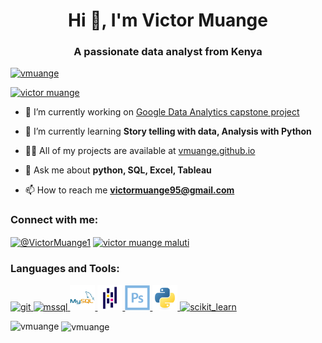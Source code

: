 <h1 align="center">Hi 👋, I'm Victor Muange</h1>
<h3 align="center">A passionate data analyst from Kenya</h3>

<p align="left"> <a href="https://github.com/ryo-ma/github-profile-trophy"><img src="https://github-profile-trophy.vercel.app/?username=vmuange" alt="vmuange" /></a> </p>

<p align="left"> <a href="https://twitter.com/victor muange" target="blank"><img src="https://img.shields.io/twitter/follow/victor muange?logo=twitter&style=for-the-badge" alt="victor muange" /></a> </p>

- 🔭 I’m currently working on [Google Data Analytics capstone project](https://github.com/VMuange/Cyclistic-Project-with-Python)

- 🌱 I’m currently learning **Story telling with data, Analysis with Python**

- 👨‍💻 All of my projects are available at [vmuange.github.io](vmuange.github.io)

- 💬 Ask me about **python, SQL, Excel, Tableau**

- 📫 How to reach me **victormuange95@gmail.com**

<h3 align="left">Connect with me:</h3>
<p align="left">
<a href="https://twitter.com/victor muange" target="blank"><img align="center" src="https://raw.githubusercontent.com/rahuldkjain/github-profile-readme-generator/master/src/images/icons/Social/twitter.svg" alt="@VictorMuange1" height="30" width="40" /></a>
<a href="https://linkedin.com/in/victor muange maluti" target="blank"><img align="center" src="https://raw.githubusercontent.com/rahuldkjain/github-profile-readme-generator/master/src/images/icons/Social/linked-in-alt.svg" alt="victor muange maluti" height="30" width="40" /></a>
</p>

<h3 align="left">Languages and Tools:</h3>
<p align="left"> <a href="https://git-scm.com/" target="_blank" rel="noreferrer"> <img src="https://www.vectorlogo.zone/logos/git-scm/git-scm-icon.svg" alt="git" width="40" height="40"/> </a> <a href="https://www.microsoft.com/en-us/sql-server" target="_blank" rel="noreferrer"> <img src="https://www.svgrepo.com/show/303229/microsoft-sql-server-logo.svg" alt="mssql" width="40" height="40"/> </a> <a href="https://www.mysql.com/" target="_blank" rel="noreferrer"> <img src="https://raw.githubusercontent.com/devicons/devicon/master/icons/mysql/mysql-original-wordmark.svg" alt="mysql" width="40" height="40"/> </a> <a href="https://pandas.pydata.org/" target="_blank" rel="noreferrer"> <img src="https://raw.githubusercontent.com/devicons/devicon/2ae2a900d2f041da66e950e4d48052658d850630/icons/pandas/pandas-original.svg" alt="pandas" width="40" height="40"/> </a> <a href="https://www.photoshop.com/en" target="_blank" rel="noreferrer"> <img src="https://raw.githubusercontent.com/devicons/devicon/master/icons/photoshop/photoshop-line.svg" alt="photoshop" width="40" height="40"/> </a> <a href="https://www.python.org" target="_blank" rel="noreferrer"> <img src="https://raw.githubusercontent.com/devicons/devicon/master/icons/python/python-original.svg" alt="python" width="40" height="40"/> </a> <a href="https://scikit-learn.org/" target="_blank" rel="noreferrer"> <img src="https://upload.wikimedia.org/wikipedia/commons/0/05/Scikit_learn_logo_small.svg" alt="scikit_learn" width="40" height="40"/> </a> </p>

<p><img align="left" src="https://github-readme-stats.vercel.app/api/top-langs?username=vmuange&show_icons=true&locale=en&layout=compact" alt="vmuange" /></p>

<p>&nbsp;<img align="center" src="https://github-readme-stats.vercel.app/api?username=vmuange&show_icons=true&locale=en" alt="vmuange" /></p>
